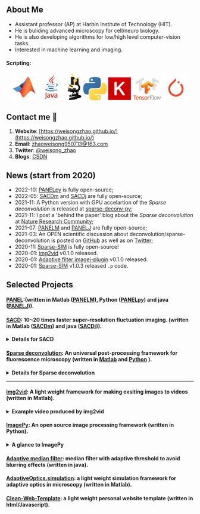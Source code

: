 

## About Me
- Assistant professor (AP) at Harbin Institute of Technology (HIT).
- He is buliding advanced microscopy for cell/neuro biology.
- He is also developing algorithms for low/high level computer-vision tasks.
- Interested in machine learning and imaging.
#### Scripting:

<p align="center">
<img src='./imgs/MATLAB.jpg' width=70>
<img src='./imgs/java.jpg' width=70>
<img src='./imgs/imagej-128.png' width=42>
<img src='./imgs/Python.jpg' width=63>
<img src='./imgs/Keras.png' width=63>
<img src='./imgs/TensorFlow.png' width=77>
<img src='./imgs/pytorch.png' width=70>
</p>

## Contact me 📱

1. **Website**: [https://weisongzhao.github.io/](https://weisongzhao.github.io/)
2. **Email**: zhaoweisong950713@163.com
3. **Twitter**: [@weisong_zhao](https://twitter.com/weisong_zhao)
4. **Blogs**: [CSDN](https://blog.csdn.net/weixin_41923961/)


## News (start from 2020)

- 2022-10: [PANELpy](https://github.com/WeisongZhao/PANELpy) is fully open-source;
- 2022-05: [SACDm](https://github.com/WeisongZhao/SACDm) and [SACDj](https://github.com/WeisongZhao/SACDj) are fully open-source;
- 2021-11: A Python version with GPU accelartion of the <i>Sparse deconvolution</i> is released at [sparse-deconv-py](https://github.com/WeisongZhao/sparse-deconv-py);
- 2021-11: I post a 'behind the paper' blog  about the <i>Sparse deconvolution</i> at [Nature Research Community](https://bioengineeringcommunity.nature.com/posts/physical-resolution-might-be-meaningless-if-in-the-mathmetical-space);
- 2021-07: [PANELM](https://github.com/WeisongZhao/PANELM) and [PANELJ](https://github.com/WeisongZhao/PANELJ) are fully open-source;
- 2021-03: An OPEN scientific discussion about deconvolution/sparse-deconvolution is posted on [GitHub](https://weisongzhao.github.io/rl_positivity_sim/) as well as on [Twitter](https://twitter.com/weisong_zhao/status/1370308101690118146);
- 2020-11: [Sparse-SIM](https://github.com/WeisongZhao/Sparse-SIM) is fully open-source!
- 2020-01: [img2vid](https://github.com/WeisongZhao/img2vid) v0.1.0 released.
- 2020-01: [Adaptive filter imagej-plugin](https://github.com/WeisongZhao/AdaptiveMedian.imagej) v0.1.0 released.
- 2020-01: [Sparse-SIM](https://github.com/WeisongZhao/Sparse-SIM) v1.0.3 released `.p` code.


## Selected Projects

#### [PANEL](https://doi.org/10.1101/2022.12.01.518675):(written in Matlab ([PANELM](https://github.com/WeisongZhao/PANELM)), Python ([PANELpy](https://github.com/WeisongZhao/PANELpy)) and java ([PANELJ](https://github.com/WeisongZhao/PANELJ))).

#### [SACD](https://doi.org/10.1101/2022.12.12.520072): 10~20 times faster super-resolution fluctuation imaging. (written in Matlab ([SACDm](https://github.com/WeisongZhao/SACDm)) and java ([SACDj](https://github.com/WeisongZhao/SACDj))).

<details>
<summary><b>Details for SACD</b></summary>
<b>Concept:</b>
<p align="left">
<img src='./imgs/SACD model.png' width=700>
</p>
</details>


#### [Sparse deconvolution](https://doi.org/10.1038/s41587-021-01092-2): An universal post-processing framework for fluorescence microscopy (written in [Matlab](https://github.com/WeisongZhao/Sparse-SIM) and [Python](https://github.com/WeisongZhao/sparse-deconv-py) ).

<details>
<summary><b>Details for Sparse deconvolution</b></summary>
<b>Concept:</b>
<br>
<p align="left">
<img src='./imgs/GUIv2.png' width=700>
</p>
<b>Algorithm UI:</b>
<p align="left">
<img src='./imgs/GUI.png' width=700>
</p>
</details>

<hr>

#### [img2vid](https://github.com/WeisongZhao/img2vid): A light weight framework for making exsiting images to videos (written in Matlab).

<details>
<summary><b>Example video produced by img2vid</b></summary>
<p align="left">
<img src='./imgs/stage2.gif' width=700>
</p>
</details>

#### [ImagePy](https://github.com/Image-Py/imagepy): An open source image processing framework (written in Python).

<details>
<summary><b>A glance to ImagePy</b></summary>
<p align="left">
<img src='./imgs/OS5.png' width=700>
</p>
</details>

#### [Adaptive median filter](https://github.com/WeisongZhao/AdaptiveMedian.imagej): median filter with adaptive threshold to avoid blurring effects (written in java). 

#### [AdaptiveOptics.simulation](https://github.com/WeisongZhao/AdaptiveOptics.simulation): a light weight simulation framework for adaptive optics in microscopy (written in Matlab).

#### [Clean-Web-Template](https://github.com/WeisongZhao/CleanWebTemplate): a light weight personal website template (written in html/Javascript).


<!--
## Software list:

||FIJI/ImageJ plugin|Matlab framework|Python framework|Other utils|
|---|----|----|----|----|
|icon|<p align="center"><img src='/imgs/imagej-128.png' width=30></p>|<p align="center"><img src='/imgs/MATLAB.jpg' width=50></p>|<p align="center"><img src='/imgs/Python.jpg' width=45></p>|<p align="center"><img src='/imgs/utils.png' width=45></p>|
|1|[PANELJ](https://github.com/WeisongZhao/PANELJ) (private)|[PANELM](https://github.com/WeisongZhao/PANELM) (private)|[ImagePy](https://github.com/Image-Py/imagepy)|[CleanWebTemplate](https://github.com/WeisongZhao/CleanWebTemplate)|
|2|[SACDj](https://github.com/WeisongZhao/SACDj) (private)|[SACDM](https://github.com/WeisongZhao/SACDM) (private)|[DL-SIM](https://github.com/WeisongZhao/DL-SIM) (private)| |
|3|[Adaptive median filter](https://github.com/WeisongZhao/AdaptiveMedian.imagej)|[img2vid](https://github.com/WeisongZhao/img2vid)|img2vidPy (in progress)| |
|4|[POFI](https://github.com/WeisongZhao/POFI.imagej) (private)|[Bayes-LFM](https://github.com/WeisongZhao/Bayes-LFM) (private)|PANELPy (in progress)| |
|5|SparseJ (in progress)|[Sparse-SIM](https://github.com/WeisongZhao/Sparse-SIM)|SparsePy (in progress)| |
|6|img2vidJ (in progress)|[Palette](https://github.com/WeisongZhao/Palette.ui)|LFMpy (in progress)| |
|6| |[AdaptiveOptics.simulation](https://github.com/WeisongZhao/AdaptiveOptics.simulation)| | |
|7| |[MNIST_Recognization](https://github.com/WeisongZhao/MNIST_Recognization)| | |
-->

<!--
**WeisongZhao/WeisongZhao** is a ✨ _special_ ✨ repository because its `README.md` (this file) appears on your GitHub profile.

Here are some ideas to get you started:

- 🔭 I’m currently working on ...
- 🌱 I’m currently learning ...
- 👯 I’m looking to collaborate on ...
- 🤔 I’m looking for help with ...
- 💬 Ask me about ...
- 📫 How to reach me: ...
- 😄 Pronouns: ...
- ⚡ Fun fact: ...

#### ImageJ plugin
[Adaptive median filter](https://github.com/WeisongZhao/AdaptiveMedian.imagej); [PANELJ](https://github.com/WeisongZhao/PANELJ); [SACDj](https://github.com/WeisongZhao/SACDj); 

#### Matlab framework
[Sparse-SIM](https://github.com/WeisongZhao/Sparse-SIM); [Bayes-LFM](https://github.com/WeisongZhao/Bayes-LFM); [img2vid](https://github.com/WeisongZhao/img2vid); [SACDM](https://github.com/WeisongZhao/SACDM); [PANELM](https://github.com/WeisongZhao/PANELM); 

[AdaptiveOptics.simulation](https://github.com/WeisongZhao/AdaptiveOptics.simulation); [MNIST_Recognization](https://github.com/WeisongZhao/MNIST_Recognization)


#### Python framework
[ImagePy](https://github.com/Image-Py/imagepy); [DL-SIM](https://github.com/WeisongZhao/DL-SIM); 

#### Other utils

[CleanWebTemplate](https://github.com/WeisongZhao/CleanWebTemplate);


-->
